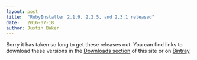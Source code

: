```yaml
---
layout: post
title:  "RubyInstaller 2.1.9, 2.2.5, and 2.3.1 released"
date:   2016-07-18
author: Justin Baker
---
```

Sorry it has taken so long to get these releases out. You can find links to download these versions in the [Downloads section](http://rubyinstaller.org/downloads/) of this site or on [Bintray](https://bintray.com/oneclick/rubyinstaller/rubyinstaller).
